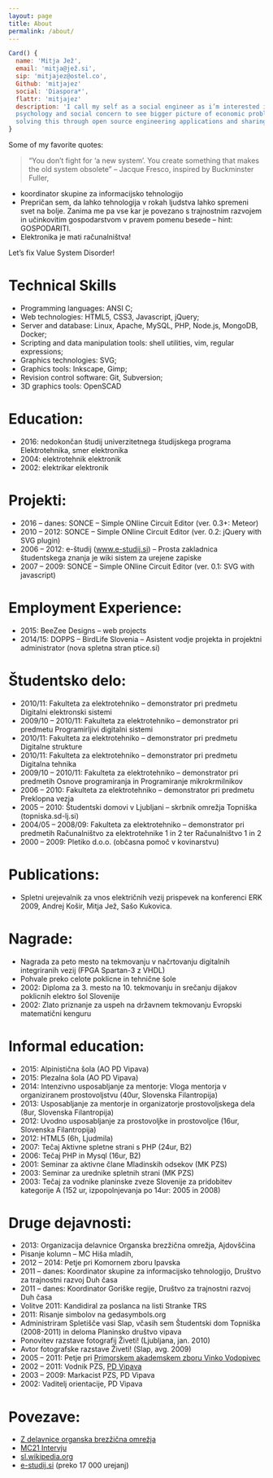 ```yaml
---
layout: page
title: About
permalink: /about/
---
```


```javascript
Card() {
  name: 'Mitja Jež',
  email: 'mitja@jež.si',
  sip: 'mitjajez@ostel.co',
  Github: 'mitjajez'
  social: 'Diaspora*',
  flattr: 'mitjajez'
  description: 'I call my self as a social engineer as i’m interested in \
  psychology and social concern to see bigger picture of economic problems and \
  solving this through open source engineering applications and sharing.',
}
```
Some of my favorite quotes:

> “You don’t fight for ‘a new system’. You create something that makes the old
> system obsolete”
> – Jacque Fresco, inspired by Buckminster Fuller,

* koordinator skupine za informacijsko tehnologijo
* Prepričan sem, da lahko tehnologija v rokah ljudstva lahko spremeni svet na
  bolje. Zanima me pa vse kar je povezano s trajnostnim razvojem in učinkovitim
  gospodarstvom v pravem pomenu besede – hint: GOSPODARITI.
* Elektronika je mati računalništva!

Let’s fix Value System Disorder!

# Technical Skills
* Programming languages: ANSI C;
* Web technologies: HTML5, CSS3, Javascript, jQuery;
* Server and database: Linux, Apache, MySQL, PHP, Node.js, MongoDB, Docker;
* Scripting and data manipulation tools: shell utilities, vim, regular
  expressions;
* Graphics technologies: SVG;
* Graphics tools: Inkscape, Gimp;
* Revision control software: Git, Subversion;
* 3D graphics tools: OpenSCAD

# Education:
* 2016: nedokončan študij univerzitetnega študijskega programa Elektrotehnika,
  smer elektronika
* 2004: elektrotehnik elektronik
* 2002: elektrikar elektronik

# Projekti:
* 2016 – danes: SONCE – Simple ONline Circuit Editor (ver. 0.3+: Meteor)
* 2010 – 2012: SONCE – Simple ONline Circuit Editor (ver. 0.2: jQuery with SVG
  plugin)
* 2006 – 2012: e-študij (www.e-studij.si) – Prosta zakladnica študentskega
  znanja je wiki sistem za urejene zapiske
* 2007 – 2009: SONCE – Simple ONline Circuit Editor (ver. 0.1: SVG with
  javascript)

# Employment Experience:
* 2015: BeeZee Designs – web projects
* 2014/15: DOPPS – BirdLife Slovenia – Asistent vodje projekta in projektni
  administrator (nova spletna stran ptice.si)

# Študentsko delo:
* 2010/11: Fakulteta za elektrotehniko – demonstrator pri predmetu Digitalni
  elektronski sistemi
* 2009/10 – 2010/11: Fakulteta za elektrotehniko – demonstrator pri predmetu
  Programirljivi digitalni sistemi
* 2010/11: Fakulteta za elektrotehniko – demonstrator pri predmetu Digitalne
  strukture
* 2010/11: Fakulteta za elektrotehniko – demonstrator pri predmetu Digitalna
  tehnika
* 2009/10 – 2010/11: Fakulteta za elektrotehniko – demonstrator pri predmetih
  Osnove programiranja in Programiranje mikrokrmilnikov
* 2006 – 2010: Fakulteta za elektrotehniko – demonstrator pri predmetu
  Preklopna vezja
* 2005 – 2010: Študentski domovi v Ljubljani – skrbnik omrežja Topniška
  (topniska.sd-lj.si)
* 2004/05 – 2008/09: Fakulteta za elektrotehniko – demonstrator pri predmetih
  Računalništvo za elektrotehnike 1 in 2 ter Računalništvo 1 in 2
* 2000 – 2009: Pletiko d.o.o. (občasna pomoč v kovinarstvu)

# Publications:
* Spletni urejevalnik za vnos električnih vezij prispevek na konferenci
  ERK 2009, Andrej Košir, Mitja Jež, Sašo Kukovica.

# Nagrade:
* Nagrada za peto mesto na tekmovanju v načrtovanju digitalnih integriranih
  vezij (FPGA Spartan-3 z VHDL)
* Pohvale preko celote poklicne in tehnične šole
* 2002: Diploma za 3. mesto na 10. tekmovanju in srečanju dijakov poklicnih
  elektro šol Slovenije
* 2002: Zlato priznanje za uspeh na državnem tekmovanju Evropski matematični
  kenguru

# Informal education:
* 2015: Alpinistična šola (AO PD Vipava)
* 2015: Plezalna šola (AO PD Vipava)
* 2014: Intenzivno usposabljanje za mentorje: Vloga mentorja v organiziranem
  prostovoljstvu (40ur, Slovenska Filantropija)
* 2013: Usposabljanje za mentorje in organizatorje prostovoljskega dela (8ur,
  Slovenska Filantropija)
* 2012: Uvodno usposabljanje za prostovoljke in prostovoljce (16ur, Slovenska
  Filantropija)
* 2012: HTML5 (6h, Ljudmila)
* 2007: Tečaj Aktivne spletne strani s PHP (24ur, B2)
* 2006: Tečaj PHP in Mysql (16ur, B2)
* 2001: Seminar za aktivne člane Mladinskih odsekov (MK PZS)
* 2003: Seminar za urednike spletnih strani (MK PZS)
* 2003: Tečaj za vodnike planinske zveze Slovenije za pridobitev kategorije A
  (152 ur, izpopolnjevanja po 14ur: 2005 in 2008)

# Druge dejavnosti:
* 2013: Organizacija delavnice Organska brezžična omrežja, Ajdovščina
* Pisanje kolumn – MC Hiša mladih,
* 2012 – 2014: Petje pri Komornem zboru Ipavska
* 2011 – danes: Koordinator skupine za informacijsko tehnologijo, Društvo za
  trajnostni razvoj Duh časa
* 2011 – danes: Koordinator Goriške regije, Društvo za trajnostni razvoj Duh
  časa
* Volitve 2011: Kandidiral za poslanca na listi Stranke TRS
* 2011: Risanje simbolov na gedasymbols.org
* Administriram Spletišče vasi Slap, včasih sem Študentski dom Topniška
  (2008-2011) in deloma Planinsko društvo vipava
* Ponovitev razstave fotografij Živeti! (Ljubljana, jan. 2010)
* Avtor fotografske razstave Živeti! (Slap, avg. 2009)
* 2005 – 2011: Petje pri [Primorskem akademskem zboru Vinko Vodopivec](http://www.vinkovodopivec.org/)
* 2002 – 2011: Vodnik PZS, [PD Vipava](http://www.planinsko-drustvo-vipava.si/)
* 2003 – 2009: Markacist PZS, PD Vipava
* 2002: Vaditelj orientacije, PD Vipava

# Povezave:
* [Z delavnice organska brezžična omrežja](https://wlan-si.net/media/files/2013/11/29/rarobin-zdelavniceorganskihbrezzicnihomrezij-2013-11-27.mp3)
* [MC21 Intervju](http://www.mc-hisamladih.si/mc_21/2012011617262666/)
* [sl.wikipedia.org](http://sl.wikipedia.org/wiki/Uporabnik:Mitto)
* [e-studij.si](http://www.e-studij.si/Uporabnik:Mitto) (preko 17 000 urejanj)
